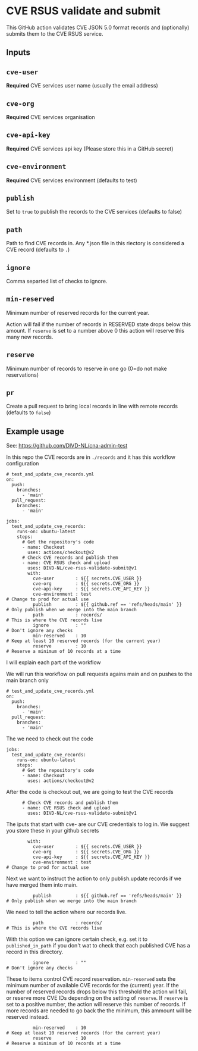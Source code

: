 # CVE RSUS validate and submit

This GitHub action validates CVE JSON 5.0 format records and (optionally) submits them to the CVE RSUS service.

## Inputs

## `cve-user`

**Required** CVE services user name (usually the email address)

## `cve-org`

**Required** CVE services organisation


## `cve-api-key`

**Required** CVE services api key (Please store this in a GitHub secret)

## `cve-environment`

**Required** CVE services environment (defaults to test)

## `publish`

Set to `true` to publish the records to the CVE services (defaults to false)

## `path`

Path to find CVE records in. Any \*.json file in this riectory is considered a CVE record (defaults to `.`)

## `ignore`

Comma separted list of checks to ignore.

## `min-reserved`

Minimum number of reserved records for the current year.

Action will fail if the number of records in RESERVED state drops below this amount. If `reserve` is set to a number above 0 this action will reserve this many new records.

## `reserve`

Minimum number of records to reserve in one go (0=do not make reservations)

## `pr`

Create a pull request to bring local records in line with remote records (defaults to `false`)

## Example usage

See: https://github.com/DIVD-NL/cna-admin-test

In this repo the CVE records are in `./records` and it has this workflow configuration

```
# test_and_update_cve_records.yml
on:
  push:
    branches:
      - 'main'
  pull_request:
    branches:
      - 'main'

jobs:
  test_and_update_cve_records:
    runs-on: ubuntu-latest
    steps:
      # Get the repository's code
      - name: Checkout
        uses: actions/checkout@v2
      # Check CVE records and publish them    
      - name: CVE RSUS check and upload
        uses: DIVD-NL/cve-rsus-validate-submit@v1
        with: 
          cve-user        : ${{ secrets.CVE_USER }}
          cve-org         : ${{ secrets.CVE_ORG }}
          cve-api-key     : ${{ secrets.CVE_API_KEY }}
          cve-environment : test                                      # Change to prod for actual use
          publish         : ${{ github.ref == 'refs/heads/main' }}    # Only publish when we merge into the main branch
          path            : records/                                  # This is where the CVE records live
          ignore          : ""                                        # Don't ignore any checks
          min-reserved    : 10                                        # Keep at least 10 reserved records (for the current year)
          reserve         : 10                                        # Reserve a minimum of 10 records at a time 
```

I will explain each part of the workflow


We will run this workflow on pull requests agains main and on pushes to the main branch only
```
# test_and_update_cve_records.yml
on:
  push:
    branches:
      - 'main'
  pull_request:
    branches:
      - 'main'
```

The we need to check out the code

```
jobs:
  test_and_update_cve_records:
    runs-on: ubuntu-latest
    steps:
      # Get the repository's code
      - name: Checkout
        uses: actions/checkout@v2
```

After the code is checkout out, we are going to test the CVE records


```
      # Check CVE records and publish them    
      - name: CVE RSUS check and upload
        uses: DIVD-NL/cve-rsus-validate-submit@v1
```

The iputs that start with cve- are our CVE credentials to log in. We suggest you store these in your github secrets


```
        with: 
          cve-user        : ${{ secrets.CVE_USER }}
          cve-org         : ${{ secrets.CVE_ORG }}
          cve-api-key     : ${{ secrets.CVE_API_KEY }}
          cve-environment : test                                      # Change to prod for actual use
```

Next we want to instruct the action to only publish.update records if we have merged them into main.
```
          publish         : ${{ github.ref == 'refs/heads/main' }}    # Only publish when we merge into the main branch
```

We need to tell the action where our records live.
```
          path            : records/                                  # This is where the CVE records live
```

With this option we can ignore certain check, e.g. set it to `published_in_path` if you don't wat to check that each published CVE has a record in this directory.
```
          ignore          : ""                                        # Don't ignore any checks
```

These to items control CVE record reservation. `min-reserved` sets the minimum number of available CVE records for the (current) year. If the number of reserved records drops below this threshold the action will fail, or reserve more CVE IDs depending on the setting of `reserve`.
If `reserve` is set to a positive number, the action will reserve this number of records. If more records are needed to go back the the minimum, this ammount will be reserved instead.
```
          min-reserved    : 10                                        # Keep at least 10 reserved records (for the current year)
          reserve         : 10                                        # Reserve a minimum of 10 records at a time 
```
